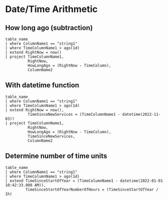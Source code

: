 # Date/Time Arithmetic

## How long ago (subtraction)

```KQL
table_name
| where ColumnName1 == "string1"
| where TimeColumnName1 > ago(1d)
| extend RightNow = now()
| project TimeColumnName1,
          RightNow,
          HowLongAgo = (RightNow - TimeColumn),
          ColumnName2
```

## With datetime function

```KQL
table_name
| where ColumnName1 == "string1"
| where TimeColumnName1 > ago(1d)
| extend RightNow = now(),
          TimeSinceNewServices = (TimeColumnName1 - datetime(2022-11-03))
| project TimeColumnName1,
          RightNow,
          HowLongAgo = (RightNow - TimeColumn),
          TimeSinceNewServices,
          ColumnName2
```

## Determine number of time units

```KQL
table_name
| where ColumnName1 == "string1"
| where TimeColumnName1 > ago(1d)
| extend TimeSinceStartOfYear = (TimeColumnName1 - datetime(2022-01-01 10:42:33.000 AM)),
         TimeSinceStartOfYearNumberOfHours = (TimeSinceStartOfYear / 1h)
```
